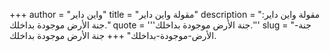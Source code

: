 +++
author = "واين داير"
title = "مقولة واين داير"
description = "مقولة واين داير: جنة الأرض موجودة بداخلك."
quote = '''جنة الأرض موجودة بداخلك.''' 
slug = "جنة-الأرض-موجودة-بداخلك"
+++
جنة الأرض موجودة بداخلك.
